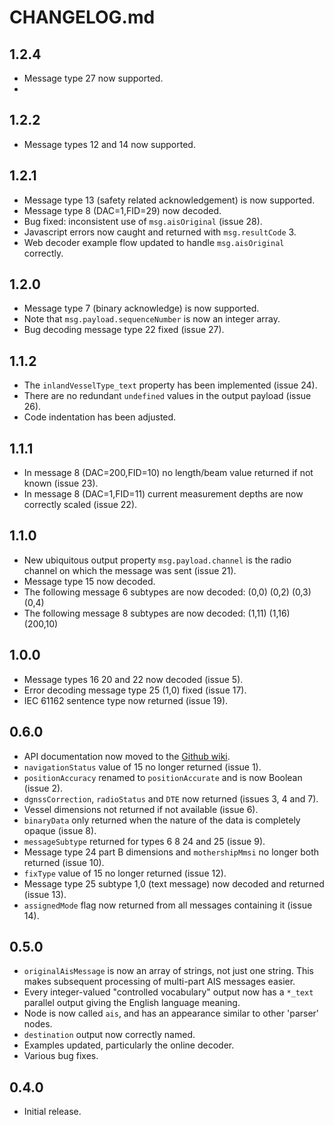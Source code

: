 # CHANGELOG.md
## 1.2.4
- Message type 27 now supported.
- 
## 1.2.2
- Message types 12 and 14 now supported.

## 1.2.1
- Message type 13 (safety related acknowledgement) is now supported.
- Message type 8 (DAC=1,FID=29) now decoded.
- Bug fixed: inconsistent use of `msg.aisOriginal` (issue 28).
- Javascript errors now caught and returned with `msg.resultCode` 3.
- Web decoder example flow updated to handle `msg.aisOriginal` correctly.

## 1.2.0
- Message type 7 (binary acknowledge) is now supported.
- Note that `msg.payload.sequenceNumber` is now an integer array.
- Bug decoding message type 22 fixed (issue 27).

## 1.1.2
- The `inlandVesselType_text` property has been implemented (issue 24).
- There are no redundant `undefined` values in the output payload (issue 26).
- Code indentation has been adjusted.

## 1.1.1
- In message 8 (DAC=200,FID=10) no length/beam value returned if not known (issue 23).
- In message 8 (DAC=1,FID=11) current measurement depths are now correctly scaled (issue 22).

## 1.1.0
- New ubiquitous output property `msg.payload.channel` is the radio channel on which the message was sent (issue 21).
- Message type 15 now decoded.
- The following message 6 subtypes are now decoded: (0,0) (0,2) (0,3) (0,4)
- The following message 8 subtypes are now decoded: (1,11) (1,16) (200,10)

## 1.0.0
- Message types 16 20 and 22 now decoded (issue 5).
- Error decoding message type 25 (1,0) fixed (issue 17).
- IEC 61162 sentence type now returned (issue 19).

## 0.6.0
- API documentation now moved to the [Github wiki](https://github.com/chrisadie/node-red-contrib-ais-decoder/wiki).
- `navigationStatus` value of 15 no longer returned (issue 1).
- `positionAccuracy` renamed to `positionAccurate` and is now Boolean (issue 2).
- `dgnssCorrection`, `radioStatus` and `DTE` now returned (issues 3, 4 and 7).
- Vessel dimensions not returned if not available (issue 6).
- `binaryData` only returned when the nature of the data is completely opaque (issue 8).
- `messageSubtype` returned for types 6 8 24 and 25 (issue 9).
- Message type 24 part B dimensions and `mothershipMmsi` no longer both returned (issue 10).
- `fixType` value of 15 no longer returned (issue 12).
- Message type 25 subtype 1,0 (text message) now decoded and returned (issue 13).
- `assignedMode` flag now returned from all messages containing it (issue 14).


## 0.5.0
- `originalAisMessage` is now an array of strings, not just one string. This makes subsequent processing of multi-part AIS messages easier.
- Every integer-valued "controlled vocabulary" output now has a `*_text` parallel output giving the English language meaning.
- Node is now called `ais`, and has an appearance similar to other 'parser' nodes.
- `destination` output now correctly named.
- Examples updated, particularly the online decoder.
- Various bug fixes.



## 0.4.0

- Initial release.
